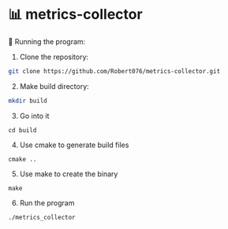 # 📊 metrics-collector

🚀 Running the program:

1. Clone the repository:
```bash
git clone https://github.com/Robert076/metrics-collector.git
```
2. Make build directory:
```bash
mkdir build
```
3. Go into it
```
cd build
```
4. Use cmake to generate build files
```
cmake ..
```
5. Use make to create the binary
```
make
```
6. Run the program
```bash
./metrics_collector
```
